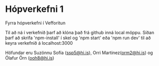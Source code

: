 # Hópverkefni 1
Fyrra hópverkefni í Vefforitun

Til að ná í verkefnið þarf að klóna það frá github inná local möppu.
Síðan þarf að skrifa 'npm-install' í skel og 'npm start' eða 'npm run dev' til að keyra verkefnið á localhost:3000

Höfundar eru Suzönnu Sofía (ssp5@hi.is), Orri Martinez(orm2@hi.is) og Ólafur Örn (ooh8@hi.is)
